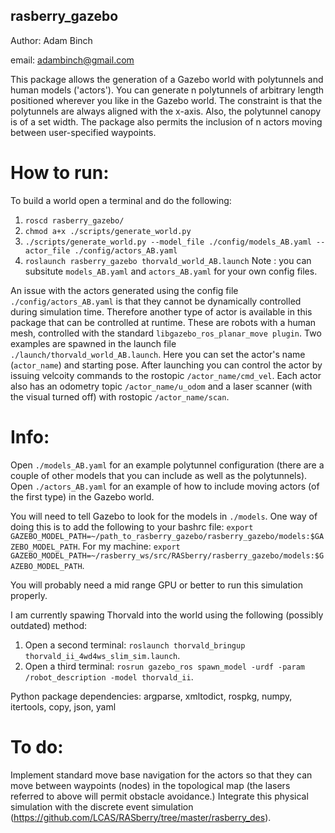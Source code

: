 **rasberry_gazebo**
------------

Author: Adam Binch

email: adambinch@gmail.com

This package allows the generation of a Gazebo world with polytunnels and human models ('actors').
You can generate n polytunnels of arbitrary length positioned wherever you like in the Gazebo world.
The constraint is that the polytunnels are always aligned with the x-axis. Also, the polytunnel canopy is of a set width.
The package also permits the inclusion of n actors moving between user-specified waypoints.


# How to run:
To build a world open a terminal and do the following:

1. `roscd rasberry_gazebo/`
2. `chmod a+x ./scripts/generate_world.py`
3. `./scripts/generate_world.py --model_file ./config/models_AB.yaml --actor_file ./config/actors_AB.yaml`
4. `roslaunch rasberry_gazebo thorvald_world_AB.launch`
Note : you can subsitute `models_AB.yaml` and `actors_AB.yaml` for your own config files.

An issue with the actors generated using the config file `./config/actors_AB.yaml` is that they cannot be dynamically controlled during simulation time.
Therefore another type of actor is available in this package that can be controlled at runtime. These are robots with a human mesh, controlled with the standard 
`libgazebo_ros_planar_move plugin`. Two examples are spawned in the launch file `./launch/thorvald_world_AB.launch`. Here you can set the actor's name (`actor_name`) and starting pose.
After launching you can control the actor by issuing velcoity commands to the rostopic `/actor_name/cmd_vel`. Each actor also has an odometry topic `/actor_name/u_odom` and a laser scanner (with the visual turned off) with rostopic `/actor_name/scan`. 


# Info:
Open `./models_AB.yaml` for an example polytunnel configuration (there are a couple of other models that you can include as well as the polytunnels). 
Open `./actors_AB.yaml` for an example of how to include moving actors (of the first type) in the Gazebo world.

You will need to tell Gazebo to look for the models in `./models`. One way of doing this is to add the 
following to your bashrc file: `export GAZEBO_MODEL_PATH=~/path_to_rasberry_gazebo/rasberry_gazebo/models:$GAZEBO_MODEL_PATH`. 
For my machine: `export GAZEBO_MODEL_PATH=~/rasberry_ws/src/RASberry/rasberry_gazebo/models:$GAZEBO_MODEL_PATH`.

You will probably need a mid range GPU or better to run this simulation properly.

I am currently spawing Thorvald into the world using the following (possibly outdated) method:
1. Open a second terminal: `roslaunch thorvald_bringup thorvald_ii_4wd4ws_slim_sim.launch`.
2. Open a third terminal: `rosrun gazebo_ros spawn_model -urdf -param /robot_description -model thorvald_ii`.

Python package dependencies: argparse, xmltodict, rospkg, numpy, itertools, copy, json, yaml


# To do:
Implement standard move base navigation for the actors so that they can move between waypoints (nodes) in the topological map (the lasers referred to above will permit obstacle avoidance.)
Integrate this physical simulation with the discrete event simulation (https://github.com/LCAS/RASberry/tree/master/rasberry_des).
